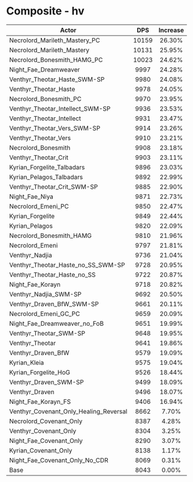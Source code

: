 # Composite - hv
| Actor | DPS | Increase |
|---|:---:|:---:|
|Necrolord_Marileth_Mastery_PC|10159|26.30%|
|Necrolord_Marileth_Mastery|10131|25.95%|
|Necrolord_Bonesmith_HAMG_PC|10023|24.62%|
|Night_Fae_Dreamweaver|9997|24.28%|
|Venthyr_Theotar_Haste_SWM-SP|9980|24.08%|
|Venthyr_Theotar_Haste|9978|24.05%|
|Necrolord_Bonesmith_PC|9970|23.95%|
|Venthyr_Theotar_Intellect_SWM-SP|9936|23.53%|
|Venthyr_Theotar_Intellect|9931|23.47%|
|Venthyr_Theotar_Vers_SWM-SP|9914|23.26%|
|Venthyr_Theotar_Vers|9910|23.21%|
|Necrolord_Bonesmith|9908|23.18%|
|Venthyr_Theotar_Crit|9903|23.11%|
|Kyrian_Forgelite_Talbadars|9896|23.03%|
|Kyrian_Pelagos_Talbadars|9892|22.99%|
|Venthyr_Theotar_Crit_SWM-SP|9885|22.90%|
|Night_Fae_Niya|9871|22.73%|
|Necrolord_Emeni_PC|9850|22.47%|
|Kyrian_Forgelite|9849|22.44%|
|Kyrian_Pelagos|9820|22.09%|
|Necrolord_Bonesmith_HAMG|9810|21.96%|
|Necrolord_Emeni|9797|21.81%|
|Venthyr_Nadjia|9736|21.04%|
|Venthyr_Theotar_Haste_no_SS_SWM-SP|9728|20.95%|
|Venthyr_Theotar_Haste_no_SS|9722|20.87%|
|Night_Fae_Korayn|9718|20.82%|
|Venthyr_Nadjia_SWM-SP|9692|20.50%|
|Venthyr_Draven_BfW_SWM-SP|9661|20.11%|
|Necrolord_Emeni_GC_PC|9659|20.09%|
|Night_Fae_Dreamweaver_no_FoB|9651|19.99%|
|Venthyr_Theotar_SWM-SP|9648|19.95%|
|Venthyr_Theotar|9641|19.86%|
|Venthyr_Draven_BfW|9579|19.09%|
|Kyrian_Kleia|9575|19.04%|
|Kyrian_Forgelite_HoG|9526|18.44%|
|Venthyr_Draven_SWM-SP|9499|18.09%|
|Venthyr_Draven|9496|18.07%|
|Night_Fae_Korayn_FS|9406|16.94%|
|Venthyr_Covenant_Only_Healing_Reversal|8662|7.70%|
|Necrolord_Covenant_Only|8387|4.28%|
|Venthyr_Covenant_Only|8304|3.25%|
|Night_Fae_Covenant_Only|8290|3.07%|
|Kyrian_Covenant_Only|8138|1.17%|
|Night_Fae_Covenant_Only_No_CDR|8069|0.31%|
|Base|8043|0.00%|
